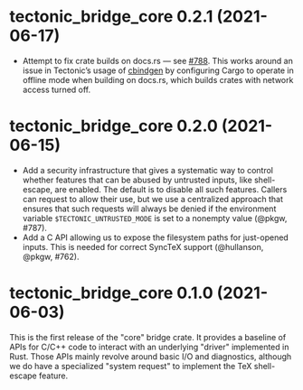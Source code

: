 # tectonic_bridge_core 0.2.1 (2021-06-17)

- Attempt to fix crate builds on docs.rs — see [#788]. This works around an
  issue in Tectonic’s usage of [cbindgen] by configuring Cargo to operate in
  offline mode when building on docs.rs, which builds crates with network access
  turned off.

[#788]: https://github.com/tectonic-typesetting/tectonic/issues/788
[cbindgen]: https://github.com/eqrion/cbindgen


# tectonic_bridge_core 0.2.0 (2021-06-15)

- Add a security infrastructure that gives a systematic way to control whether
  features that can be abused by untrusted inputs, like shell-escape, are
  enabled. The default is to disable all such features. Callers can request to
  allow their use, but we use a centralized approach that ensures that such
  requests will always be denied if the environment variable
  `$TECTONIC_UNTRUSTED_MODE` is set to a nonempty value (@pkgw, #787).
- Add a C API allowing us to expose the filesystem paths for just-opened
  inputs. This is needed for correct SyncTeX support (@hullanson, @pkgw, #762).


# tectonic_bridge_core 0.1.0 (2021-06-03)

This is the first release of the "core" bridge crate. It provides a baseline of
APIs for C/C++ code to interact with an underlying "driver" implemented in Rust.
Those APIs mainly revolve around basic I/O and diagnostics, although we do have
a specialized "system request" to implement the TeX shell-escape feature.
